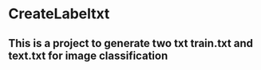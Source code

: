# CreateLabeltxt
## This is a project to generate two txt train.txt and text.txt for image classification
